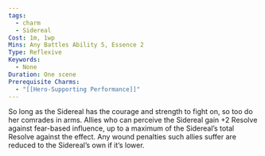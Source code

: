 ```yaml
---
tags:
  - charm
  - Sidereal
Cost: 1m, 1wp
Mins: Any Battles Ability 5, Essence 2
Type: Reflexive
Keywords:
  - None
Duration: One scene
Prerequisite Charms:
  - "[[Hero-Supporting Performance]]"
---
```

So long as the Sidereal has the courage and strength to fight on, so too do her comrades in arms. Allies who can perceive the Sidereal gain +2 Resolve against fear-based influence, up to a maximum of the Sidereal’s total Resolve against the effect. Any wound penalties such allies suffer are reduced to the Sidereal’s own if it’s lower.